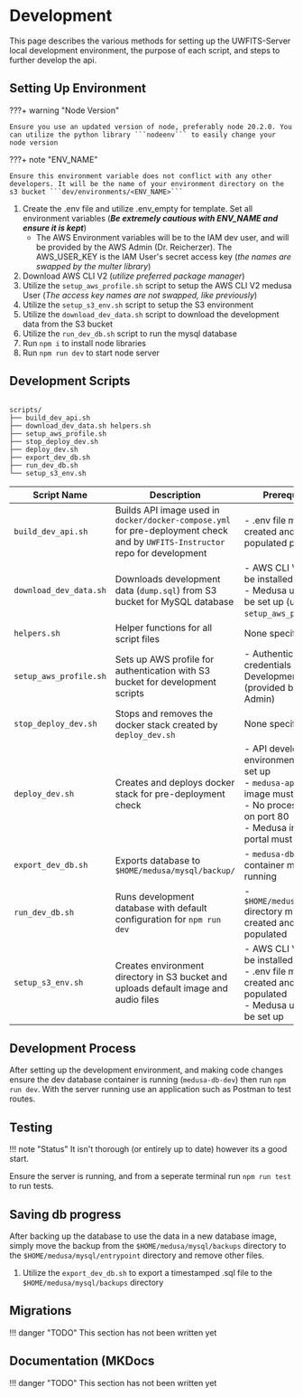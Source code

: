 # Development

This page describes the various methods for setting up the UWFITS-Server local development environment, the purpose of each script, and steps to further develop the api.

## Setting Up Environment

???+ warning "Node Version"

    Ensure you use an updated version of node, preferably node 20.2.0. You can utilize the python library ```nodeenv``` to easily change your node version

???+ note "ENV_NAME"

    Ensure this environment variable does not conflict with any other developers. It will be the name of your environment directory on the s3 bucket ```dev/environments/<ENV_NAME>```

1. Create the .env file and utilize .env_empty for template. Set all environment variables (_**Be extremely cautious with ENV_NAME and ensure it is kept**_)
    - The AWS Environment variables will be to the IAM dev user, and will be provided by the AWS Admin (Dr. Reicherzer). The AWS_USER_KEY is the IAM User's secret access key (_the names are swapped by the multer library_) 
2. Download AWS CLI V2 (_utilize preferred package manager_)
3. Utilize the ```setup_aws_profile.sh``` script to setup the AWS CLI V2 medusa User (_The access key names are not swapped, like previously_)
4. Utilize the ```setup_s3_env.sh``` script to setup the S3 environment
5. Utilize the ```download_dev_data.sh``` script to download the development data from the S3 bucket
6. Utilize the ```run_dev_db.sh``` script to run the mysql database
7. Run ```npm i``` to install node libraries
8. Run ```npm run dev``` to start node server


## Development Scripts

<pre><code>
scripts/
├── build_dev_api.sh     
├── download_dev_data.sh helpers.sh           
├── setup_aws_profile.sh 
├── stop_deploy_dev.sh
├── deploy_dev.sh        
├── export_dev_db.sh     
├── run_dev_db.sh        
└── setup_s3_env.sh
</code></pre>

| Script Name | Description | Prerequisites |
| ----------- | ----------- | ------------- |
| `build_dev_api.sh` | Builds API image used in `docker/docker-compose.yml` for pre-deployment check and by `UWFITS-Instructor` repo for development | - .env file must be created and populated properly |
| `download_dev_data.sh` | Downloads development data (`dump.sql`) from S3 bucket for MySQL database | - AWS CLI V2 must be installed<br>- Medusa user must be set up (use `setup_aws_profile.sh`) |
| `helpers.sh` | Helper functions for all script files | None specified |
| `setup_aws_profile.sh` | Sets up AWS profile for authentication with S3 bucket for development scripts | - Authentication credentials for IAM Development user (provided by AWS Admin) |
| `stop_deploy_dev.sh` | Stops and removes the docker stack created by `deploy_dev.sh` | None specified |
| `deploy_dev.sh` | Creates and deploys docker stack for pre-deployment check | - API development environment must be set up<br>- `medusa-api-dev` image must be built<br>- No process running on port 80<br>- Medusa instructor portal must be built |
| `export_dev_db.sh` | Exports database to `$HOME/medusa/mysql/backup/` | - `medusa-db-dev` container must be running |
| `run_dev_db.sh` | Runs development database with default configuration for `npm run dev` | - `$HOME/medusa/mysql/` directory must be created and populated |
| `setup_s3_env.sh` | Creates environment directory in S3 bucket and uploads default image and audio files | - AWS CLI V2 must be installed<br>- .env file must be created and populated<br>- Medusa user must be set up |

## Development Process

After setting up the development environment, and making code changes ensure the dev database container is running (```medusa-db-dev```) then run ```npm run dev```. With the server running use an application such as Postman to test routes.

## Testing

!!! note "Status"
    It isn't thorough (or entirely up to date) however its a good start.

Ensure the server is running, and from a seperate terminal run ```npm run test``` to run tests. 

## Saving db progress
After backing up the database to use the data in a new database image, simply move the backup from the ```$HOME/medusa/mysql/backups``` directory to the ```$HOME/medusa/mysql/entrypoint``` directory and remove other files.

1. Utilize the ```export_dev_db.sh``` to export a timestamped .sql file to the ```$HOME/medusa/mysql/backups``` directory

## Migrations

!!! danger "TODO"
    This section has not been written yet

## Documentation (MKDocs

!!! danger "TODO"
    This section has not been written yet
